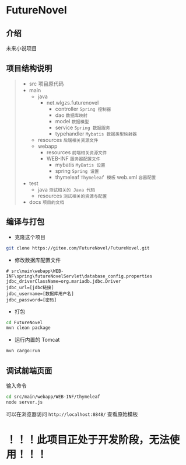 # FutureNovel

## 介绍
未来小说项目

## 项目结构说明
>- src 项目原代码  
>  - main
>    - java  
>      - net.wlgzs.futurenovel  
>        - controller `Spring 控制器`  
>        - dao `数据库映射`  
>        - model `数据模型`
>        - service `Spring 数据服务`
>        - typehandler `Mybatis 数据类型映射器`
>    - resources `后端相关资源文件`  
>    - webapp
>      - resources `前端相关资源文件`
>      - WEB-INF `服务器配置文件`
>        - mybatis `MyBatis 设置`
>        - spring `Spring 设置`
>        - thymeleaf `Thymeleaf 模板`
>        web.xml `容器配置`
>  - test  
>    - java `测试相关的 Java 代码`  
>    - resources `测试相关的资源与配置`  
>- docs `项目的文档`

## 编译与打包
+ 克隆这个项目  
```bash
git clone https://gitee.com/FutureNovel/FutureNovel.git
```

+ 修改数据库配置文件
```
# src\main\webapp\WEB-INF\spring\futureNovelServlet\database_config.properties
jdbc_driverClassName=org.mariadb.jdbc.Driver
jdbc_url=[jdbc链接]
jdbc_username=[数据库用户名]
jdbc_password=[密码]
```

+ 打包
```bash
cd FutureNovel
mvn clean package
```

+ 运行内置的 Tomcat
```bash
mvn cargo:run
```

## 调试前端页面

输入命令
```bash
cd src/main/webapp/WEB-INF/thymeleaf
node server.js
```
可以在浏览器访问 `http://localhost:8848/` 查看原始模板


# ！！！此项目正处于开发阶段，无法使用！！！
